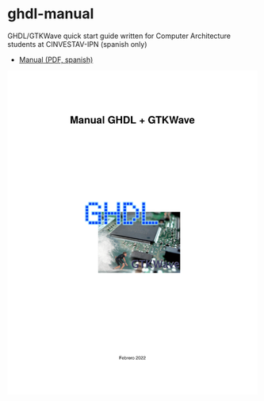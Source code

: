 # ghdl-manual
GHDL/GTKWave quick start guide written for Computer Architecture students at CINVESTAV-IPN (spanish only)
- <a href="manual.pdf" target="_blank">Manual (PDF, spanish)</a>

![Front cover](cover.png)
